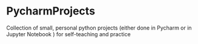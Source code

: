 # PycharmProjects
Collection of small, personal python projects (either done in Pycharm or in Jupyter Notebook ) for self-teaching and practice

